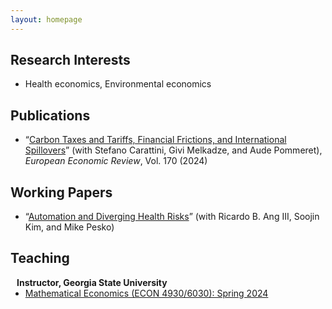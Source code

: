 ```yaml
---
layout: homepage
---
```

<!--
## About Me

I am a Ph.D. student at ...
-->

## Research Interests

- Health economics, Environmental economics

## Publications

- “[Carbon Taxes and Tariffs, Financial Frictions, and International Spillovers](https://www.sciencedirect.com/science/article/pii/S0014292124002125)” (with Stefano Carattini, Givi Melkadze, and Aude Pommeret), *European Economic Review*, Vol. 170 (2024)

## Working Papers

- “[Automation and Diverging Health Risks](https://giseong-kim.github.io/assets/files/AKKP_2025.pdf)” (with Ricardo B. Ang III, Soojin Kim, and Mike Pesko) 

## Teaching

<h4 style="margin:0 10px 0;">Instructor, Georgia State University</h4>
<ul style="margin:0 0 5px;">
  <li><a href="http://cvpr2023.thecvf.com/"><autocolor>Mathematical Economics (ECON 4930/6030): Spring 2024</autocolor></a></li>
</ul>
<!--
{% include_relative _includes/services.md %}
-->
